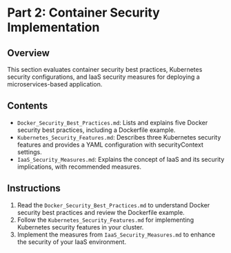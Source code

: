 # Part 2: Container Security Implementation

## Overview

This section evaluates container security best practices, Kubernetes security configurations, and IaaS security measures for deploying a microservices-based application.

## Contents

- `Docker_Security_Best_Practices.md`: Lists and explains five Docker security best practices, including a Dockerfile example.
- `Kubernetes_Security_Features.md`: Describes three Kubernetes security features and provides a YAML configuration with securityContext settings.
- `IaaS_Security_Measures.md`: Explains the concept of IaaS and its security implications, with recommended measures.

## Instructions

1. Read the `Docker_Security_Best_Practices.md` to understand Docker security best practices and review the Dockerfile example.
2. Follow the `Kubernetes_Security_Features.md` for implementing Kubernetes security features in your cluster.
3. Implement the measures from `IaaS_Security_Measures.md` to enhance the security of your IaaS environment.

